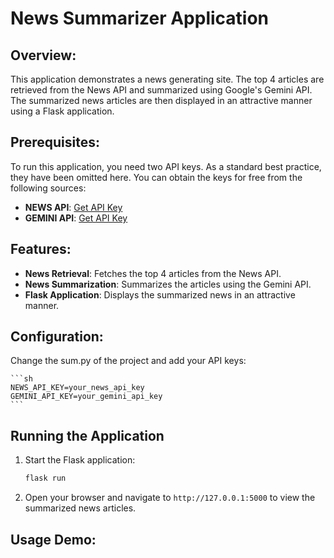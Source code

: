 # News Summarizer Application

## Overview:
This application demonstrates a news generating site. The top 4 articles are retrieved from the News API and summarized using Google's Gemini API. The summarized news articles are then displayed in an attractive manner using a Flask application.

## Prerequisites:
To run this application, you need two API keys. As a standard best practice, they have been omitted here. You can obtain the keys for free from the following sources:

- **NEWS API**: [Get API Key](https://newsapi.org/)
- **GEMINI API**: [Get API Key](https://aistudio.google.com/app/apikey)

## Features:
- **News Retrieval**: Fetches the top 4 articles from the News API.
- **News Summarization**: Summarizes the articles using the Gemini API.
- **Flask Application**: Displays the summarized news in an attractive manner.



## Configuration:
Change the sum.py of the project and add your API keys:

    ```sh
    NEWS_API_KEY=your_news_api_key
    GEMINI_API_KEY=your_gemini_api_key
    ```

## Running the Application
1. Start the Flask application:
    ```sh
    flask run
    ```

2. Open your browser and navigate to `http://127.0.0.1:5000` to view the summarized news articles.

## Usage Demo:
